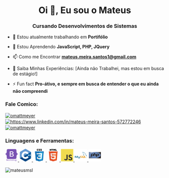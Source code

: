 <h1 align="center">Oi 👋, Eu sou o Mateus</h1>
<h3 align="center">Cursando Desenvolvimentos de Sistemas</h3>

- 🔭 Estou atualmente trabalhando em **Portifólio**

- 🌱 Estou Aprendendo **JavaScript, PHP, JQuery**

- 📫 Como me Encontrar **mateus.meira.santos1@gmail.com**

- 📄 Saiba Minhas Experiências: [Ainda não Trabalhei, mas estou em busca de estágio!]

- ⚡ Fun fact **Pro-átivo, e sempre em busca de entender o que eu ainda não compreendi**

<h3 align="left">Fale Comico:</h3>
<p align="left">
<a href="https://twitter.com/omattmeyer" target="blank"><img align="center" src="https://raw.githubusercontent.com/rahuldkjain/github-profile-readme-generator/master/src/images/icons/Social/twitter.svg" alt="omattmeyer" height="30" width="40" /></a>
<a href="https://www.linkedin.com/in/mateus-meira-santos-572772246" target="blank"><img align="center" src="https://raw.githubusercontent.com/rahuldkjain/github-profile-readme-generator/master/src/images/icons/Social/linked-in-alt.svg" alt="https://www.linkedin.com/in/mateus-meira-santos-572772246" height="30" width="40" /></a>
<a href="https://instagram.com/omattmeyer" target="blank"><img align="center" src="https://raw.githubusercontent.com/rahuldkjain/github-profile-readme-generator/master/src/images/icons/Social/instagram.svg" alt="omattmeyer" height="30" width="40" /></a>
</p>

<h3 align="left">Linguagens e Ferramentas:</h3>
<p align="left"> <a href="https://getbootstrap.com" target="_blank" rel="noreferrer"> <img src="https://raw.githubusercontent.com/devicons/devicon/master/icons/bootstrap/bootstrap-plain-wordmark.svg" alt="bootstrap" width="40" height="40"/> </a> <a href="https://www.w3schools.com/cpp/" target="_blank" rel="noreferrer"> <img src="https://raw.githubusercontent.com/devicons/devicon/master/icons/cplusplus/cplusplus-original.svg" alt="cplusplus" width="40" height="40"/> </a> <a href="https://www.w3schools.com/css/" target="_blank" rel="noreferrer"> <img src="https://raw.githubusercontent.com/devicons/devicon/master/icons/css3/css3-original-wordmark.svg" alt="css3" width="40" height="40"/> </a> <a href="https://www.w3.org/html/" target="_blank" rel="noreferrer"> <img src="https://raw.githubusercontent.com/devicons/devicon/master/icons/html5/html5-original-wordmark.svg" alt="html5" width="40" height="40"/> </a> <a href="https://developer.mozilla.org/en-US/docs/Web/JavaScript" target="_blank" rel="noreferrer"> <img src="https://raw.githubusercontent.com/devicons/devicon/master/icons/javascript/javascript-original.svg" alt="javascript" width="40" height="40"/> </a> <a href="https://www.mysql.com/" target="_blank" rel="noreferrer"> <img src="https://raw.githubusercontent.com/devicons/devicon/master/icons/mysql/mysql-original-wordmark.svg" alt="mysql" width="40" height="40"/> </a> <a href="https://www.php.net" target="_blank" rel="noreferrer"> <img src="https://raw.githubusercontent.com/devicons/devicon/master/icons/php/php-original.svg" alt="php" width="40" height="40"/> </a> </p>

<p><img align="center" src="https://github-readme-streak-stats.herokuapp.com/?user=mateusmsl&" alt="mateusmsl" /></p>
